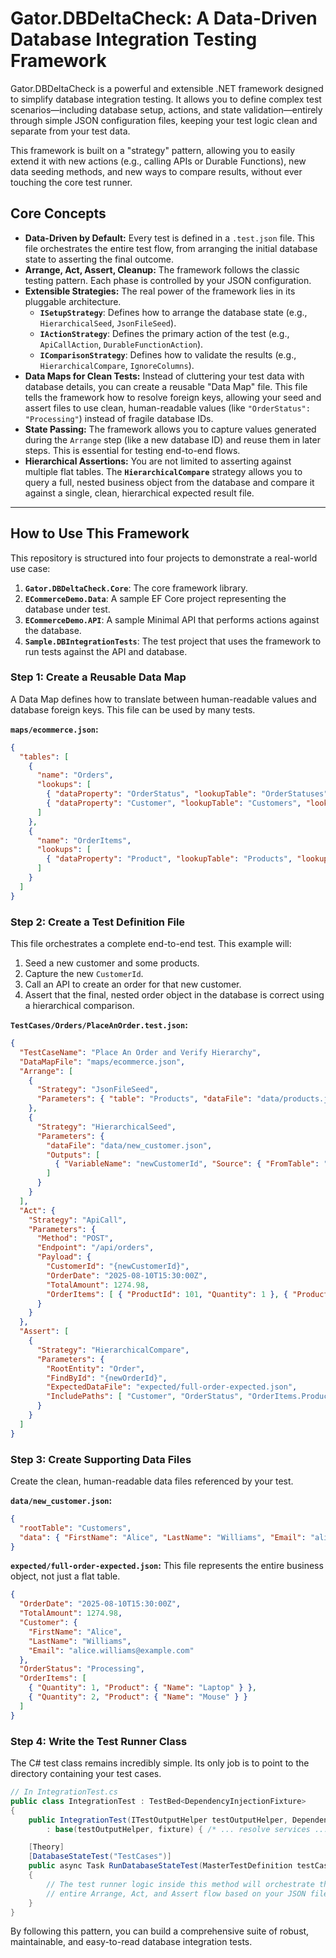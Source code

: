 # Gator.DBDeltaCheck: A Data-Driven Database Integration Testing Framework

Gator.DBDeltaCheck is a powerful and extensible .NET framework designed to simplify database integration testing. It allows you to define complex test scenarios—including database setup, actions, and state validation—entirely through simple JSON configuration files, keeping your test logic clean and separate from your test data.

This framework is built on a "strategy" pattern, allowing you to easily extend it with new actions (e.g., calling APIs or Durable Functions), new data seeding methods, and new ways to compare results, without ever touching the core test runner.

## Core Concepts

-   **Data-Driven by Default:** Every test is defined in a `.test.json` file. This file orchestrates the entire test flow, from arranging the initial database state to asserting the final outcome.
-   **Arrange, Act, Assert, Cleanup:** The framework follows the classic testing pattern. Each phase is controlled by your JSON configuration.
-   **Extensible Strategies:** The real power of the framework lies in its pluggable architecture.
    -   **`ISetupStrategy`**: Defines how to arrange the database state (e.g., `HierarchicalSeed`, `JsonFileSeed`).
    -   **`IActionStrategy`**: Defines the primary action of the test (e.g., `ApiCallAction`, `DurableFunctionAction`).
    -   **`IComparisonStrategy`**: Defines how to validate the results (e.g., `HierarchicalCompare`, `IgnoreColumns`).
-   **Data Maps for Clean Tests:** Instead of cluttering your test data with database details, you can create a reusable "Data Map" file. This file tells the framework how to resolve foreign keys, allowing your seed and assert files to use clean, human-readable values (like `"OrderStatus": "Processing"`) instead of fragile database IDs.
-   **State Passing:** The framework allows you to capture values generated during the `Arrange` step (like a new database ID) and reuse them in later steps. This is essential for testing end-to-end flows.
-   **Hierarchical Assertions:** You are not limited to asserting against multiple flat tables. The **`HierarchicalCompare`** strategy allows you to query a full, nested business object from the database and compare it against a single, clean, hierarchical expected result file.

---

## How to Use This Framework

This repository is structured into four projects to demonstrate a real-world use case:

1.  **`Gator.DBDeltaCheck.Core`**: The core framework library.
2.  **`ECommerceDemo.Data`**: A sample EF Core project representing the database under test.
3.  **`ECommerceDemo.API`**: A sample Minimal API that performs actions against the database.
4.  **`Sample.DBIntegrationTests`**: The test project that uses the framework to run tests against the API and database.

### Step 1: Create a Reusable Data Map

A Data Map defines how to translate between human-readable values and database foreign keys. This file can be used by many tests.

**`maps/ecommerce.json`:**
```json
{
  "tables": [
    {
      "name": "Orders",
      "lookups": [
        { "dataProperty": "OrderStatus", "lookupTable": "OrderStatuses", "lookupValueColumn": "StatusName" },
        { "dataProperty": "Customer", "lookupTable": "Customers", "lookupValueColumn": "Email" }
      ]
    },
    {
      "name": "OrderItems",
      "lookups": [
        { "dataProperty": "Product", "lookupTable": "Products", "lookupValueColumn": "Name" }
      ]
    }
  ]
}
```

### Step 2: Create a Test Definition File

This file orchestrates a complete end-to-end test. This example will:
1.  Seed a new customer and some products.
2.  Capture the new `CustomerId`.
3.  Call an API to create an order for that new customer.
4.  Assert that the final, nested order object in the database is correct using a hierarchical comparison.

**`TestCases/Orders/PlaceAnOrder.test.json`:**
```json
{
  "TestCaseName": "Place An Order and Verify Hierarchy",
  "DataMapFile": "maps/ecommerce.json",
  "Arrange": [
    {
      "Strategy": "JsonFileSeed",
      "Parameters": { "table": "Products", "dataFile": "data/products.json", "allowIdentityInsert": true }
    },
    {
      "Strategy": "HierarchicalSeed",
      "Parameters": {
        "dataFile": "data/new_customer.json",
        "Outputs": [
          { "VariableName": "newCustomerId", "Source": { "FromTable": "Customers", "SelectColumn": "CustomerId", "OrderByColumn": "CustomerId", "OrderDirection": "DESC" } }
        ]
      }
    }
  ],
  "Act": {
    "Strategy": "ApiCall",
    "Parameters": {
      "Method": "POST",
      "Endpoint": "/api/orders",
      "Payload": {
        "CustomerId": "{newCustomerId}",
        "OrderDate": "2025-08-10T15:30:00Z",
        "TotalAmount": 1274.98,
        "OrderItems": [ { "ProductId": 101, "Quantity": 1 }, { "ProductId": 102, "Quantity": 2 } ]
      }
    }
  },
  "Assert": [
    {
      "Strategy": "HierarchicalCompare",
      "Parameters": {
        "RootEntity": "Order",
        "FindById": "{newOrderId}",
        "ExpectedDataFile": "expected/full-order-expected.json",
        "IncludePaths": [ "Customer", "OrderStatus", "OrderItems.Product" ]
      }
    }
  ]
}
```

### Step 3: Create Supporting Data Files

Create the clean, human-readable data files referenced by your test.

**`data/new_customer.json`:**
```json
{
  "rootTable": "Customers",
  "data": { "FirstName": "Alice", "LastName": "Williams", "Email": "alice.williams@example.com" }
}
```

**`expected/full-order-expected.json`:**
This file represents the entire business object, not just a flat table.
```json
{
  "OrderDate": "2025-08-10T15:30:00Z",
  "TotalAmount": 1274.98,
  "Customer": {
    "FirstName": "Alice",
    "LastName": "Williams",
    "Email": "alice.williams@example.com"
  },
  "OrderStatus": "Processing",
  "OrderItems": [
    { "Quantity": 1, "Product": { "Name": "Laptop" } },
    { "Quantity": 2, "Product": { "Name": "Mouse" } }
  ]
}
```

### Step 4: Write the Test Runner Class

The C# test class remains incredibly simple. Its only job is to point to the directory containing your test cases.

```csharp
// In IntegrationTest.cs
public class IntegrationTest : TestBed<DependencyInjectionFixture>
{
    public IntegrationTest(ITestOutputHelper testOutputHelper, DependencyInjectionFixture fixture)
        : base(testOutputHelper, fixture) { /* ... resolve services ... */ }

    [Theory]
    [DatabaseStateTest("TestCases")]
    public async Task RunDatabaseStateTest(MasterTestDefinition testCase)
    {
        // The test runner logic inside this method will orchestrate the
        // entire Arrange, Act, and Assert flow based on your JSON file.
    }
}
```

By following this pattern, you can build a comprehensive suite of robust, maintainable, and easy-to-read database integration tests.

